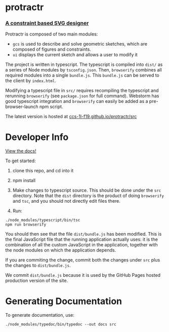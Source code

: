 # protractr
### [A constraint based SVG designer](https://ccs-1l-f19.github.io/protractr/src)

Protractr is composed of two main modules:
 - `gcs` is used to describe and solve geometric sketches, which are composed of figures and constraints.
 - `ui` displays the current sketch and allows a user to modify it

The project is written in typescript.  The typescript is compiled into `dist/` as a series of Node modules by `tsconfig.json`.  Then, `browserify` combines all required modules into a single `bundle.js`.  This `bundle.js` can be served to the client by `index.html`.

Modifying a typescript file in `src/` requires recompiling the typescript and rerunning `browserify` (see `package.json` for full command).  Webstorm has good typescript integration and `browserify` can easily be added as a pre-browser-launch npm script.

The latest version is hosted at [ccs-1l-f19.github.io/protractr/src](https://ccs-1l-f19.github.io/protractr/src)

# Developer Info

[View the docs!](https://ccs-1l-f19.github.io/protractr/docs)

To get started:

1.  clone this repo, and cd into it
2.  npm install
4.  Make changes to typescript source.  This should be done under the `src` directory.  Note that the `dist` directory is the product of doing `browserify` and `tsc`, and you should not directly edit files there.
    
5.  Run:

```
./node_modules/typescript/bin/tsc
npm run browserify
```

You should then see that the file `dist/bundle.js` has been modified.  This is the final JavaScript file that the running application actually uses: it is the combination of all the custom JavaScript in the application, together with the node modules on which the application depends.

If you are commiting the change, commit both the changes under `src` plus the changes to `dist/bundle.js`.

We commit `dist/bundle.js` because it is used by the GitHub Pages hosted production version of the site.


# Generating Documentation

To generate documentation, use:

```
./node_modules/typedoc/bin/typedoc --out docs src
```
